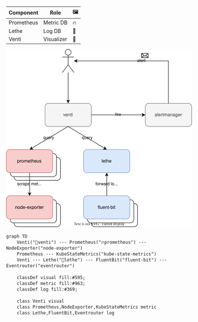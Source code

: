 
| Component     | Role       | 🖼️ |
| ------------- | ---------- | -- |
| Prometheus    | Metric DB  | 🔥 |
| Lethe         | Log DB     | 🌊 |
| Venti         | Visualizer | 💨 |




![Venti Stack](./k8s-venti-stack.svg)



```mermaid
graph TD
    Venti("💨venti") --- Prometheus("🔥prometheus") --- NodeExporter("node-exporter")
    Prometheus --- KubeStateMetrics("kube-state-metrics")
    Venti --- Lethe("🌊lethe") --- FluentBit("fluent-bit") --- Eventrouter("eventrouter")

    classDef visual fill:#595;
    classDef metric fill:#963;
    classDef log fill:#369;
    
    class Venti visual
    class Prometheus,NodeExporter,KubeStateMetrics metric
    class Lethe,FluentBit,Eventrouter log
```
